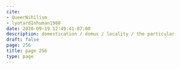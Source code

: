 ```yaml
---
cite:
- QueerNihilism
- lyotardInhuman1988
date: 2020-09-19 12:49:41-07:00
description: domestication / domus / locality / the particular
draft: false
page: 256
title: page 256
type: page
---
```


